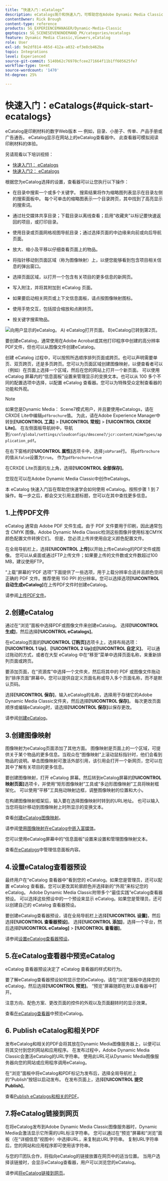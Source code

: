 ```yaml
---
title: “快速入门：eCatalogs”
description: eCatalogs简介和快速入门，可帮助您在Adobe Dynamic Media Classic中使用eCatalog技术快速启动和运行。
contentOwner: Rick Brough
content-type: reference
products: SG_EXPERIENCEMANAGER/Dynamic-Media-Classic
geptopics: SG_SCENESEVENONDEMAND_PK/categories/ecatalogs
feature: Dynamic Media Classic,Viewers,eCatalog
role: User
exl-id: 9e2df814-465d-412a-a032-ef3e8cb462ba
topic: Integrations
level: Experienced
source-git-commit: 5140b62c76970cfcee271664f11b1ff605625fe7
workflow-type: tm+mt
source-wordcount: '1470'
ht-degree: 25%

---
```


# 快速入门：eCatalogs{#quick-start-ecatalogs}

eCatalog是印刷材料的数字Web版本 — 例如，目录、小册子、传单、产品手册或广告通告。 eCatalog显示在网站上的eCatalog查看器中。 此查看器可模拟阅读印刷材料的体验。

另请观看以下培训视频：

* [快速入门1： eCatalogs](https://s7d5.scene7.com/s7viewers/html5/VideoViewer.html?videoserverurl=https://s7d5.scene7.com/is/content/&amp;emailurl=https://s7d5.scene7.com/s7/emailFriend&amp;serverUrl=https://s7d5.scene7.com/is/image/&amp;config=Scene7SharedAssets/Universal_HTML5_Video&amp;contenturl=https://s7d5.scene7.com/skins/&amp;asset=S7tutorials/561_Quick%20Start%20-%20Part%201_converted%20renamed_eCatalogs-AVS)
* [快速入门2： eCatalogs](https://s7d5.scene7.com/s7viewers/html5/VideoViewer.html?videoserverurl=https://s7d5.scene7.com/is/content/&amp;emailurl=https://s7d5.scene7.com/s7/emailFriend&amp;serverUrl=https://s7d5.scene7.com/is/image/&amp;config=Scene7SharedAssets/Universal_HTML5_Video&amp;contenturl=https://s7d5.scene7.com/skins/&amp;asset=S7tutorials/562_Quick%20Start%20-%20Part%202_converted%20renamed_eCatalogs-AVS)

根据您为eCatalog选择的设置，查看器可以让您执行以下操作：

* 在目录中搜索一个或多个关键字。 搜索结果将作为缩略图列表显示在目录左侧的搜索面板中。 每个可单击的缩略图表示一个目录跨页，其中找到了高亮显示的搜索词。

* 通过社交媒体共享目录；下载目录以离线查看；启用“收藏夹”以标记要快速返回的项目，或打印目录。
* 使用目录或页面网格视图导航目录；通过选择页面的中边缘来向前或向后导航页面。
* 放大、缩小及平移以仔细查看页面上的物品。
* 将指针移动到页面区域（称为图像映射）上，以便您能够看到包含项目相关信息的弹出窗口。
* 选择页面区域，以打开一个包含有关项目的更多信息的新网页。
* 写入附注，并将其附加到 eCatalog 页面。
* 如果要启动相关网页或上下文信息面板，请点按图像映射图标。
* 使用手势交互，包括捏合缩放和点刷转页。
* 按关键字搜索物品。

![向用户显示的eCatalog。 A) eCatalog打开页面。 B)eCatalog已转到第2页。](/help/using/assets/ec_cat_viewer_popup.png)

要创建eCatalog，通常使用在Adobe Acrobat或其他打印程序中创建的高分辨率PDF文件，但也可以从图像文件创建eCatalog。

创建 eCatalog 过程中，可以按照所选顺序排列页面或跨页。也可以声明需要单页、双页跨页，还是多页跨页。您可以为页面区域创建图像映射，以便查看者可以（例如）在页面上选择一个区域，然后在您的网站上打开一个新页面。 可以使用 eCatalog 屏幕内的“信息面板”设置来管理显示的变换文本。也可以从 100 多个不同的配置选项中选择，以配置 eCatalog 查看器。您可以为特殊受众定制查看器的功能和外观。

>[!NOTE]
>
>如果您是Dynamic Media： Scene7模式用户，并且要使用eCatalogs，请在CRXDE Lite中编辑`pdfbrochure`值。 为此，请在Adobe Experience Manager中转到&#x200B;**[!UICONTROL 工具]** > **[!UICONTROL 常规]** > **[!UICONTROL CRXDE Lite]**。 在左侧面板导航树中，导航到`/conf/global/settings/cloudconfigs/dmscene7/jcr:content/mimeTypes/application_pdf`。
>
>在右下窗格的&#x200B;**[!UICONTROL 属性]**&#x200B;选项卡中，选择`jobParam`行。 将`pdfbrochure`的值从`false`设置为`true`。 作为`pdfbrochure=true`
>
>在CRXDE Lite页面的左上角，选择&#x200B;**[!UICONTROL 全部保存]**。
>
>您现在可以在Adobe Dynamic Media Classic中创作eCatalogs。

本 eCatalog 快速入门旨在帮助您快速学会如何使用 eCatalog。按照步骤 1 到 7 操作。每一步之后，都会交叉引用主题标题，您可以在其中查找更多信息。

## 1.上传PDF文件

eCatalog 通常由 Adobe PDF 文件生成。由于 PDF 文件要用于印刷，因此通常包含 CMYK 图像。Adobe Dynamic Media Classic检测这些图像并使用标准CMYK颜色配置文件转换它们。 但是，您必须上传并使用自定义颜色配置文件。

在全局导航栏上，选择&#x200B;**[!UICONTROL 上传]**&#x200B;以开始上传eCatalog的PDF文件或图像。 您可以从桌面或通过FTP上传文件；如果要上传的文件数或文件数超过100 MB，建议使用FTP。

“上载”屏幕的“PDF 选项”下面提供了一些选项，用于上载分辨率合适并且颜色空间正确的 PDF 文件。推荐使用 150 PPI 的分辨率。您可以选择选项&#x200B;**[!UICONTROL 自动生成eCatalog]**&#x200B;在上传PDF文件时创建eCatalog。

请参阅[上传PDF文件](uploading-pdf-files.md#uploading_the_pdf_files)。

## 2.创建eCatalog

通过在“浏览”面板中选择PDF或图像文件来创建eCatalog。 选择&#x200B;**[!UICONTROL 生成]**，然后选择&#x200B;**[!UICONTROL eCatalogs]**。

在eCatalog页面的&#x200B;**[!UICONTROL 订购页]**&#x200B;选项卡上，选择布局选项： **[!UICONTROL 1 Up]**、**[!UICONTROL 2 Up]**&#x200B;或&#x200B;**[!UICONTROL 自定义]**。 可以通过拖动的方式，或者在大型 eCatalog 中在“移至”菜单中选择页面名称，来重新排列页面或跨页。

要添加页面，在“资源库”中选择一个文件夹，然后将其中的 PDF 或图像文件拖动到“排序页面”屏幕中。您可以提供自定义页面名称或导入多个页面名称，而不是默认页码。

选择&#x200B;**[!UICONTROL 保存]**，输入eCatalog的名称，选择用于存储它的Adobe Dynamic Media Classic文件夹，然后选择&#x200B;**[!UICONTROL 保存]**。 每次更改页面顺序或编辑eCatalog时，请选择&#x200B;**[!UICONTROL 保存]**&#x200B;以保存更改。

请参阅[创建eCatalog](creating-ecatalog.md)。

## 3.创建图像映射

图像映射为eCatalog页面添加了其他方面。 图像映射是页面上的一个区域，可提供关于某个物品的更多信息。当观众在“图像映射”上滚动鼠标指针时，他们会看到物品的说明。单击图像映射可激活外部引用，该引用会打开一个新网页，您可以在其中了解有关项目的更多信息。

要创建图像映射，打开 eCatalog 屏幕。然后转到eCatalog屏幕的&#x200B;**[!UICONTROL 映射页面]**&#x200B;选项卡，并使用“矩形图像映射”工具或“多边形图像映射”工具将映射框架化。 可以使用“平移”工具拖动映射边框，调整图像映射的位置和大小。

在构建图像映射框架后，输入要在选择图像映射时转到的URL地址。 也可以输入当您将指针移动到图像映射上时所显示的变换文本。

查看[创建eCatalog图像映射](creating-ecatalog-image-maps.md#creating-ecatalog-image-maps)。

请参阅[使用图像映射在eCatalog中嵌入富媒体](creating-ecatalog-image-maps.md#embedding-rich-media-in-an-ecatalog)。

您可以使用eCatalog屏幕中的“信息面板”设置来设置和管理图像映射文本。

查看[在eCatalogs](/help/using/info-panel-content-ecatalog.md)中管理信息面板内容。

## 4.设置eCatalog查看器预设

最终用户在“eCatalog 查看器中”看到您的 eCatalog。如果您是管理员，还可以配置 eCatalog 查看器。您可以更改其轮廓颜色并选择新的“外观”来标记您的eCatalog。 Adobe Dynamic Media Classic附带多个“最佳实践”eCatalog查看器预设。 可以选择这些预设中的一个预设来显示 eCatalog。如果您是管理员，还可以创建自己的 eCatalog 查看器预设。

要创建eCatalog查看器预设，请在全局导航栏上选择&#x200B;**[!UICONTROL 设置]**，然后选择&#x200B;**[!UICONTROL 查看器预设]**。 选择&#x200B;**[!UICONTROL 添加]**，选择一个平台，然后选择&#x200B;**[!UICONTROL eCatalog]** > **[!UICONTROL 查看器]**。

请参阅[设置eCatalog查看器预设](setting-ecatalog-viewer-presets.md#setting-up-ecatalog-viewer-presets)。

## 5.在eCatalog查看器中预览eCatalog

eCatalog 查看器预设决定了 eCatalog 查看器的样式和行为。

要了解eCatalog查看器预设如何显示您的eCatalog，请在“浏览”面板中选择您的eCatalog，然后选择&#x200B;**[!UICONTROL 预览]**。 “预览”屏幕随即在默认查看器中打开。

注意方向、配色方案、更改页面的控件的外观以及页面翻转时的显示效果。

查看[在eCatalog查看器](previewing-ecatalogs-ecatalog-viewer.md#previewing-ecatalogs-in-the-ecatalog-viewer)中预览eCatalog。

## 6. Publish eCatalog和相关PDF

发布eCatalog和相关的PDF会将其放在Dynamic Media图像服务器上，以便可以将其交付到您的网站和应用程序。 在发布过程中，Adobe Dynamic Media Classic会激活eCatalog的URL字符串。 使用此URL可从Dynamic Media图像服务器向您的网站或应用程序调用eCatalog。

在“浏览”面板中将eCatalog和PDF标记为发布后，选择全局导航栏上的“Publish”按钮以启动发布。 在发布页面上，选择&#x200B;**[!UICONTROL 提交Publish]**。

查看[Publish eCatalogs和相关的PDF](publishing-ecatalogs-associated-pdfs.md#publishing-ecatalogs-and-associated-pdfs)。

## 7.将eCatalog链接到网页

在将eCatalog发布到Adobe Dynamic Media Classic图像服务器时，Dynamic Media会激活显示它所需的URL标注字符串。 您可以通过在“预览”屏幕和“浏览”面板（在“详细信息”视图中）中选择URL，来复制此URL字符串。 复制URL字符串后，您的网站和应用程序即可使用该字符串。

与您的IT团队合作，将指向eCatalog的链接放置在网页中的适当位置。 当用户选择该链接时，会显示eCatalog查看器，用户可以浏览您的eCatalog。

请参阅[将eCatalog链接到网页](linking-ecatalog-web-page.md#linking-an-ecatalog-to-a-web-page)。
